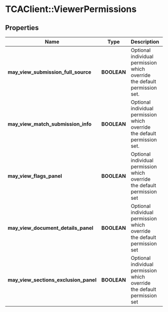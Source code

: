 # TCAClient::ViewerPermissions

## Properties
Name | Type | Description | Notes
------------ | ------------- | ------------- | -------------
**may_view_submission_full_source** | **BOOLEAN** | Optional individual permission which override the default permission set. | [optional] 
**may_view_match_submission_info** | **BOOLEAN** | Optional individual permission which override the default permission set. | [optional] 
**may_view_flags_panel** | **BOOLEAN** | Optional individual permission which override the default permission set | [optional] 
**may_view_document_details_panel** | **BOOLEAN** | Optional individual permission which override the default permission set | [optional] 
**may_view_sections_exclusion_panel** | **BOOLEAN** | Optional individual permission which override the default permission set | [optional] 


